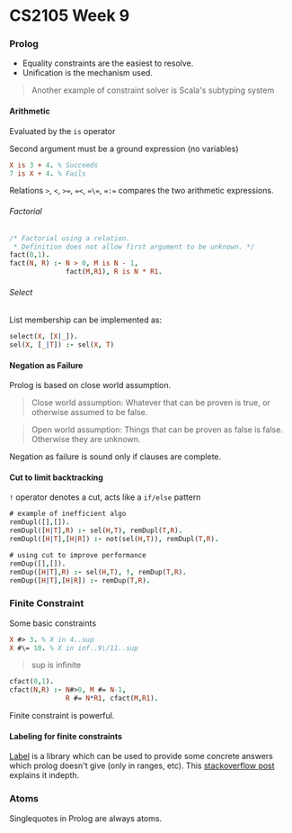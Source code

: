 # CS2105 Week 9
### Prolog
- Equality constraints are the easiest to resolve.
- Unification is the mechanism used. 
> Another example of constraint solver is Scala's subtyping system

#### Arithmetic
Evaluated by the `is` operator

Second argument must be a ground expression (no variables)

```prolog
X is 3 + 4. % Succeeds
7 is X + 4. % Fails
```

Relations `>`, `<`, `>=`, `=<`, `=\=`, `=:=` compares the two arithmetic expressions.

###### Factorial

```prolog
/* Factorial using a relation. 
 * Definition does not allow first argument to be unknown. */
fact(0,1).
fact(N, R) :- N > 0, M is N - 1, 
              fact(M,R1), R is N * R1.
```

###### Select
List membership can be implemented as:

```prolog
select(X, [X|_]).
sel(X, [_|T]) :- sel(X, T)
```

#### Negation as Failure
Prolog is based on close world assumption.

> Close world assumption: Whatever that can be proven is true, or otherwise assumed to be false. 

> Open world assumption: Things that can be proven as false is false. Otherwise they are unknown.

Negation as failure is sound only if clauses are complete.

#### Cut to limit backtracking
`!` operator denotes a cut, acts like a `if/else` pattern
```prolog
# example of inefficient algo
remDupl([],[]).
remDupl([H|T],R) :- sel(H,T), remDupl(T,R).
remDupl([H|T],[H|R]) :- not(sel(H,T)), remDupl(T,R).

# using cut to improve performance
remDup([],[]).
remDup([H|T],R) :- sel(H,T), !, remDup(T,R).
remDup([H|T],[H|R]) :- remDup(T,R).
```

### Finite Constraint
Some basic constraints
```prolog
X #> 3. % X in 4..sup
X #\= 10. % X in inf..9\/11..sup
```

> sup is infinite

```prolog
cfact(0,1).
cfact(N,R) :- N#>0, M #= N-1,
              R #= N*R1, cfact(M,R1).
```

Finite constraint is powerful.

#### Labeling for finite constraints
[Label](http://www.swi-prolog.org/pldoc/man?predicate=labeling/2) is a library which can be used to provide some concrete answers which prolog doesn't give (only in ranges, etc).
This [stackoverflow post](http://stackoverflow.com/questions/27216247/i-dont-understand-what-label-does-in-prolog) explains it indepth.

### Atoms
Singlequotes in Prolog are always atoms.
